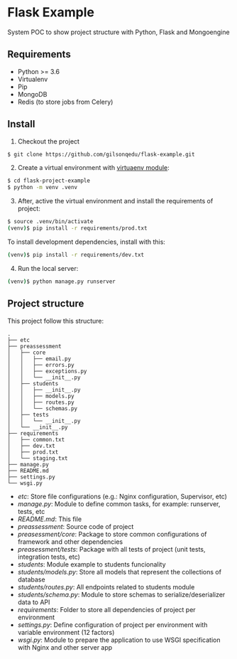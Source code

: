 # Flask Example

System POC to show project structure with Python, Flask and Mongoengine

## Requirements

 - Python >= 3.6
 - Virtualenv
 - Pip
 - MongoDB
 - Redis (to store jobs from Celery)

## Install

1. Checkout the project

```bash
$ git clone https://github.com/gilsonqedu/flask-example.git
```

2. Create a virtual environment with [virtuaenv module](https://docs.python.org/3/library/venv.html):

```bash
$ cd flask-project-example
$ python -m venv .venv
```

3. After, active the virtual environment and install the requirements of project:

```bash
$ source .venv/bin/activate
(venv)$ pip install -r requirements/prod.txt
```

To install development dependencies, install with this:

```bash
(venv)$ pip install -r requirements/dev.txt
```

4. Run the local server:

```bash
(venv)$ python manage.py runserver
```

## Project structure

This project follow this structure:

```
.
├── etc
├── preassessment
│   ├── core
│   │   ├── email.py
│   │   ├── errors.py
│   │   ├── exceptions.py
│   │   └── __init__.py
│   ├── students
│   │   ├── __init__.py
│   │   ├── models.py
│   │   ├── routes.py
│   │   └── schemas.py
│   ├── tests
│   │   └── __init__.py
│   └── __init__.py
├── requirements
│   ├── common.txt
│   ├── dev.txt
│   ├── prod.txt
│   └── staging.txt
├── manage.py
├── README.md
├── settings.py
└── wsgi.py
```

 - *etc*: Store file configurations (e.g.: Nginx configuration, Supervisor, etc)
 - *manage.py*: Module to define common tasks, for example: runserver, tests, etc
 - *README.md*: This file
 - *preassessment*: Source code of project
 - *preasessment/core*: Package to store common configurations of framework and other dependencies
 - *preasessment/tests*: Package with all tests of project (unit tests, integration tests, etc)
 - *students*: Module example to students funcionality
 - *students/models.py*: Store all models that represent the collections of database
 - *students/routes.py*: All endpoints related to students module
 - *students/schema.py*: Module to store schemas to serialize/deserializer data to API
 - *requirements*: Folder to store all dependencies of project per environment
 - *settings.py*: Define configuration of project per environment with variable environment (12 factors)
 - *wsgi.py*: Module to prepare the application to use WSGI specification with Nginx and other server app
